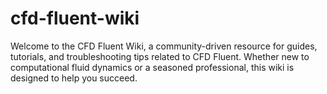 # cfd-fluent-wiki
Welcome to the CFD Fluent Wiki, a community-driven resource for guides, tutorials, and troubleshooting tips related to CFD Fluent. Whether new to computational fluid dynamics or a seasoned professional, this wiki is designed to help you succeed.
